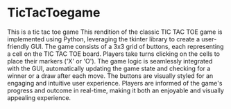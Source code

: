 # TicTacToegame
This is a tic tac toe game
This rendition of the classic TIC TAC TOE game is implemented using Python, leveraging the tkinter library to create a user-friendly GUI. The game consists of a 3x3 grid of buttons, each representing a cell on the TIC TAC TOE board. Players take turns clicking on the cells to place their markers ('X' or 'O').  The game logic is seamlessly integrated with the GUI, automatically updating the game state and checking for a winner or a draw after each move. The buttons are visually styled for an engaging and intuitive user experience. Players are informed of the game's progress and outcome in real-time, making it both an enjoyable and visually appealing experience.
